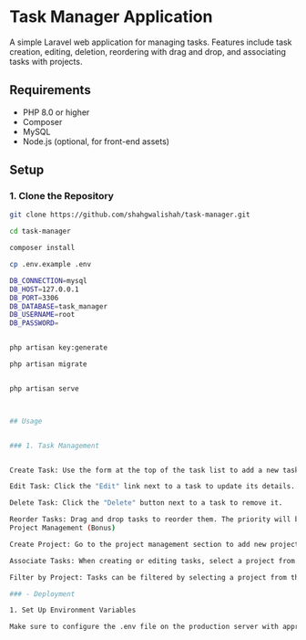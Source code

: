 # Task Manager Application

A simple Laravel web application for managing tasks. Features include task creation, editing, deletion, reordering with drag and drop, and associating tasks with projects.

## Requirements

- PHP 8.0 or higher
- Composer
- MySQL
- Node.js (optional, for front-end assets)

## Setup

### 1. Clone the Repository

```bash
git clone https://github.com/shahgwalishah/task-manager.git

cd task-manager

composer install

cp .env.example .env

DB_CONNECTION=mysql
DB_HOST=127.0.0.1
DB_PORT=3306
DB_DATABASE=task_manager
DB_USERNAME=root
DB_PASSWORD=


php artisan key:generate

php artisan migrate


php artisan serve



## Usage


### 1. Task Management


Create Task: Use the form at the top of the task list to add a new task. Select a project and specify the task name.

Edit Task: Click the "Edit" link next to a task to update its details.

Delete Task: Click the "Delete" button next to a task to remove it.

Reorder Tasks: Drag and drop tasks to reorder them. The priority will be updated automatically.
Project Management (Bonus)

Create Project: Go to the project management section to add new projects.

Associate Tasks: When creating or editing tasks, select a project from the dropdown to associate it with the task.

Filter by Project: Tasks can be filtered by selecting a project from the dropdown.

### - Deployment

1. Set Up Environment Variables

Make sure to configure the .env file on the production server with appropriate values for database and application settings.


